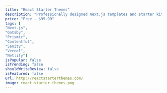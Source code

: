 ```yaml
---
title: "React Starter Themes"
description: "Professionally designed Next.js templates and starter kits."
price: "Free - $99.99"
tags: [
"Next.js",
"Gatsby",
"Prismic",
"Contentful",
"Sanity",
"Vercel",
"Netlify"]
isPopular: false
isTrending: false
shouldWriteReview: false
isFeatured: false
url: http://reactstarterthemes.com/
image: react-starter-themes.png
---
```


